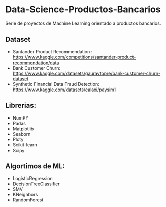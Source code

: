 # Data-Science-Productos-Bancarios
Serie de proyectos de Machine Learning orientado a productos bancarios.
## Dataset
- Santander Product Recommendation : https://www.kaggle.com/competitions/santander-product-recommendation/data
- Bank Customer Churn: https://www.kaggle.com/datasets/gauravtopre/bank-customer-churn-dataset
- Synthetic Financial Data Fraud Detection: https://www.kaggle.com/datasets/ealaxi/paysim1

## Librerias:
- NumPY
- Padas
- Matplotlib
- Seaborn
- Ploty
- Scikit-learn
- Scipy
  
## Algortimos de ML:
- LogisticRegression
- DecisionTreeClassifier
- SMV
- KNeighbors
- RandomForest
